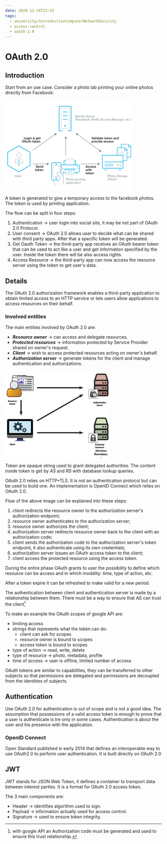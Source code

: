 ```yaml
---
date: 2020-12-26T21:32
tags:
  - university/introductionComputerNetworkSecurity
  - access-control
  - oauth-2.0
---
```


# OAuth 2.0

## Introduction
Start from an use case. Consider a photo lab printing your online photos directly from Facebook:

![](./static/oauthFacebook.png)

A token is generated to give a temporary access to the facebook photos. The token is used by printing application.

The flow can be split in four steps:

1. Authentication → user login into social site, it may be not part of OAuth 2.0 Protocol.
2. User consent → OAuth 2.0 allows user to decide what can be shared with third party apps. After that a specific token will be generated.
3. Get Oauth Token → the third-party app receives an OAuth bearer token that can be used to act like a user and get information specified by the user. Inside the token there will be also access rights.
4. Access Resource → the third-party app can now access the resource server using the token to get user's data.

## Details
The OAuth 2.0 authorization framework enables a third-party application to obtain limited access to an HTTP service or lets users allow applications to access resources on their behalf.

### Involved entities
The main entities involved by OAuth 2.0 are:

* ***Resource owner*** → can access and delegate resources.
* ***Protected resources*** → information protected by Service Provider shared on owner's request.
* ***Client*** → wish to access protected resources acting on owner's behalf.
* ***Authorization server*** → generate tokens for the client and manage authentication and authorizations.

![](./static/oauthEntities.png)

Token are opaque string used to grant delegated authorities. The content inside token is get by *AS* and *RS* with database lookup queries.

OAuth 2.0 relies on HTTP+TLS. It is not an authentication protocol but can be used to build one. An implementation is OpenID Connect which relies on OAuth 2.0.

Flow of the above image can be explained into these steps:

1. client redirects the resource owner to the authorization server's authorization endpoint;
2. resource owner authenticates to the authorization server;
3. resource owner authorizes the client;
4. authorization server redirects resource owner back to the client with an authorization code;
5. client sends the authorization code to the authorization server's token endpoint, it also authenticate using its own credentials;
6. authorization server issues an OAuth access token to the client;
7. client access the protected resource using the access token.

During the entire phase OAuth grants to user the possibility to define which resource can be access and in which modality: time, type of action, etc.

After a token expire it can be refreshed to make valid for a new period.

The authentication between client and authentication server is made by a relationship between them. There must be a way to ensure that AS can trust the client[^googleCode]

To make an example the OAuth scopes of google API are:

* limiting access
* strings that represents what the token can do:
    * client can ask for scopes
    * resource owner is bound to scopes
    * access token is bound to scopes
* type of action → read, write, delete
* type of resource → photo, metadata, profile
* time of access → user is offline, limited number of access

OAuth tokens are similar to capabilities, they can be transferred to other subjects so that permissions are delegated and permissions are decoupled from the identities of subjects.

## Authentication
Use OAuth 2.0 for authentication is out of scope and is not a good idea. The assumption that possessions of a valid access token is enough to prove that a user is authenticate is tre only in some cases. Authentication is about the user and his presence with the application.

### OpenID Connect
Open Standard published in early 2014 that defines an interoperable way to use OAuth2.0 to perform user authentication. It is built directly on OAuth 2.0

## JWT
JWT stands for JSON Web Token, it defines a container to transport data between interest parties. It is a format for OAuth 2.0 access token.

The 3 main components are:

* Header → identifies algorithm used to sign.
* Payload → information actually used for access control.
* Signature → used to ensure token integrity.

[^googleCode]: with google API an Authorization code must be generated and used to ensure this trust relationship.
